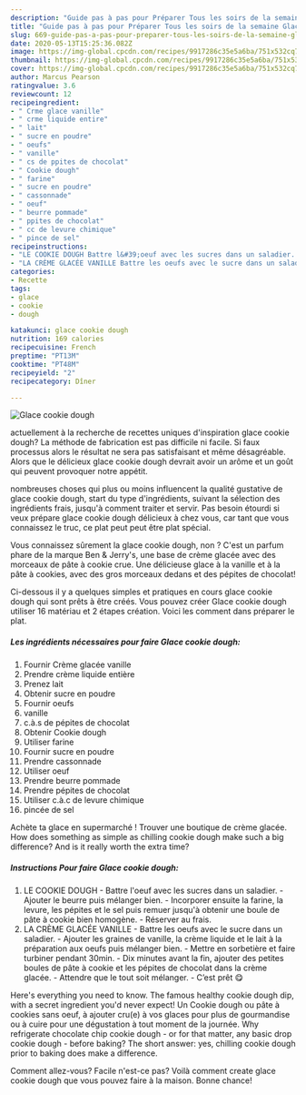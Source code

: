 ```yaml
---
description: "Guide pas à pas pour Préparer Tous les soirs de la semaine Glace cookie dough"
title: "Guide pas à pas pour Préparer Tous les soirs de la semaine Glace cookie dough"
slug: 669-guide-pas-a-pas-pour-preparer-tous-les-soirs-de-la-semaine-glace-cookie-dough
date: 2020-05-13T15:25:36.082Z
image: https://img-global.cpcdn.com/recipes/9917286c35e5a6ba/751x532cq70/glace-cookie-dough-photo-principale-de-la-recette.jpg
thumbnail: https://img-global.cpcdn.com/recipes/9917286c35e5a6ba/751x532cq70/glace-cookie-dough-photo-principale-de-la-recette.jpg
cover: https://img-global.cpcdn.com/recipes/9917286c35e5a6ba/751x532cq70/glace-cookie-dough-photo-principale-de-la-recette.jpg
author: Marcus Pearson
ratingvalue: 3.6
reviewcount: 12
recipeingredient:
- " Crme glace vanille"
- " crme liquide entire"
- " lait"
- " sucre en poudre"
- " oeufs"
- " vanille"
- " cs de ppites de chocolat"
- " Cookie dough"
- " farine"
- " sucre en poudre"
- " cassonnade"
- " oeuf"
- " beurre pommade"
- " ppites de chocolat"
- " cc de levure chimique"
- " pince de sel"
recipeinstructions:
- "LE COOKIE DOUGH Battre l&#39;oeuf avec les sucres dans un saladier. Ajouter le beurre puis mélanger bien. Incorporer ensuite la farine, la levure, les pépites et le sel puis remuer jusqu&#39;à obtenir une boule de pâte à cookie bien homogène. Réserver au frais."
- "LA CRÈME GLACÉE VANILLE Battre les oeufs avec le sucre dans un saladier. Ajouter les graines de vanille, la crème liquide et le lait à la préparation aux oeufs puis mélanger bien. Mettre en sorbetière et faire turbiner pendant 30min. Dix minutes avant la fin, ajouter des petites boules de pâte à cookie et les pépites de chocolat dans la crème glacée. Attendre que le tout soit mélanger. C’est prêt 😋"
categories:
- Recette
tags:
- glace
- cookie
- dough

katakunci: glace cookie dough 
nutrition: 169 calories
recipecuisine: French
preptime: "PT13M"
cooktime: "PT48M"
recipeyield: "2"
recipecategory: Dîner

---
```



![Glace cookie dough](https://img-global.cpcdn.com/recipes/9917286c35e5a6ba/751x532cq70/glace-cookie-dough-photo-principale-de-la-recette.jpg)

actuellement à la recherche de recettes uniques d'inspiration glace cookie dough? La méthode de fabrication est pas difficile ni facile. Si faux processus alors le résultat ne sera pas satisfaisant et même désagréable. Alors que le délicieux glace cookie dough devrait avoir un arôme et un goût qui peuvent provoquer notre appétit.

nombreuses choses qui plus ou moins influencent la qualité gustative de glace cookie dough, start du type d'ingrédients, suivant la sélection des ingrédients frais, jusqu'à comment traiter et servir. Pas besoin étourdi si veux prépare glace cookie dough délicieux à chez vous, car tant que vous connaissez le truc, ce plat peut peut être plat spécial.

Vous connaissez sûrement la glace cookie dough, non ? C&#39;est un parfum phare de la marque Ben &amp; Jerry&#39;s, une base de crème glacée avec des morceaux de pâte à cookie crue. Une délicieuse glace à la vanille et à la pâte à cookies, avec des gros morceaux dedans et des pépites de chocolat!


Ci-dessous il y a quelques simples et pratiques en cours glace cookie dough qui sont prêts à être créés. Vous pouvez créer Glace cookie dough utiliser 16 matériau et 2 étapes création. Voici les comment dans préparer le plat.

<!--inarticleads1-->

##### Les ingrédients nécessaires pour faire Glace cookie dough:

1. Fournir  Crème glacée vanille
1. Prendre  crème liquide entière
1. Prenez  lait
1. Obtenir  sucre en poudre
1. Fournir  oeufs
1.   vanille
1.   c.à.s de pépites de chocolat
1. Obtenir  Cookie dough
1. Utiliser  farine
1. Fournir  sucre en poudre
1. Prendre  cassonnade
1. Utiliser  oeuf
1. Prendre  beurre pommade
1. Prendre  pépites de chocolat
1. Utiliser  c.à.c de levure chimique
1.   pincée de sel


Achète ta glace en supermarché ! Trouver une boutique de crème glacée. How does something as simple as chilling cookie dough make such a big difference? And is it really worth the extra time? 

<!--inarticleads2-->

##### Instructions Pour faire Glace cookie dough:

1. LE COOKIE DOUGH - Battre l&#39;oeuf avec les sucres dans un saladier. - Ajouter le beurre puis mélanger bien. - Incorporer ensuite la farine, la levure, les pépites et le sel puis remuer jusqu&#39;à obtenir une boule de pâte à cookie bien homogène. - Réserver au frais.
1. LA CRÈME GLACÉE VANILLE - Battre les oeufs avec le sucre dans un saladier. - Ajouter les graines de vanille, la crème liquide et le lait à la préparation aux oeufs puis mélanger bien. - Mettre en sorbetière et faire turbiner pendant 30min. - Dix minutes avant la fin, ajouter des petites boules de pâte à cookie et les pépites de chocolat dans la crème glacée. - Attendre que le tout soit mélanger. - C’est prêt 😋


Here&#39;s everything you need to know. The famous healthy cookie dough dip, with a secret ingredient you&#39;d never expect! Un Cookie dough ou pâte à cookies sans oeuf, à ajouter cru(e) à vos glaces pour plus de gourmandise ou à cuire pour une dégustation à tout moment de la journée. Why refrigerate chocolate chip cookie dough - or for that matter, any basic drop cookie dough - before baking? The short answer: yes, chilling cookie dough prior to baking does make a difference. 


Comment allez-vous? Facile n'est-ce pas? Voilà comment create glace cookie dough que vous pouvez faire à la maison. Bonne chance!
